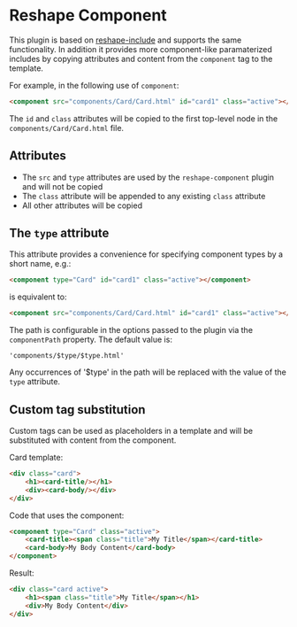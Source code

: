 # Reshape Component

This plugin is based on [reshape-include](https://github.com/reshape/include) and supports the same functionality.
In addition it provides more component-like paramaterized includes by copying attributes and content from the
`component` tag to the template.

For example, in the following use of `component`:

```html
<component src="components/Card/Card.html" id="card1" class="active"></component>
```

The `id` and `class` attributes will be copied to the first top-level node in the `components/Card/Card.html` file.

## Attributes

* The `src` and `type` attributes are used by the `reshape-component` plugin and will not be copied
* The `class` attribute will be appended to any existing `class` attribute
* All other attributes will be copied

## The `type` attribute

This attribute provides a convenience for specifying component types by a short name, e.g.:

```html
<component type="Card" id="card1" class="active"></component>
```

is equivalent to:

```html
<component src="components/Card/Card.html" id="card1" class="active"></component>
```

The path is configurable in the options passed to the plugin via the `componentPath` property. The default value is:

```
'components/$type/$type.html'
```

Any occurrences of '$type' in the path will be replaced with the value of the `type` attribute.

## Custom tag substitution

Custom tags can be used as placeholders in a template and will be substituted with content from the component.

Card template:
```html
<div class="card">
	<h1><card-title/></h1>
	<div><card-body/></div>
</div>
```

Code that uses the component:
```html
<component type="Card" class="active">
	<card-title><span class="title">My Title</span></card-title>
	<card-body>My Body Content</card-body>
</component>
```

Result:
```html
<div class="card active">
	<h1><span class="title">My Title</span></h1>
	<div>My Body Content</div>
</div>
```
